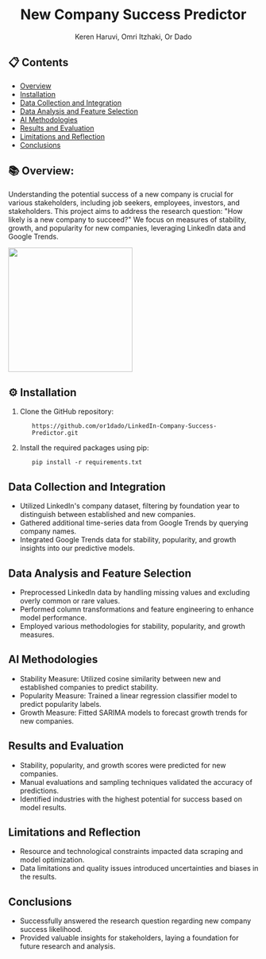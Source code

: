 <h1 align="center" id="title">New Company Success Predictor</h1>
<p align="center">Keren Haruvi, Omri Itzhaki, Or Dado</p>

<h2>📋 Contents</h2>
<ul>
    <li><a href="#section1">Overview</a></li>
    <li><a href="#section2">Installation</a></li>
    <li><a href="#section3">Data Collection and Integration</a></li>
    <li><a href="#section4">Data Analysis and Feature Selection</a></li>
    <li><a href="#section5">AI Methodologies</a></li>
    <li><a href="#section6">Results and Evaluation</a></li>
    <li><a href="#section7">Limitations and Reflection</a></li>
    <li><a href="#section8">Conclusions</a></li>
</ul>

<h2 id="section1">📚 Overview:</h2>
<p id="description">Understanding the potential success of a new company is crucial for various stakeholders, including job seekers, employees, investors, and stakeholders. This project aims to address the research question: "How likely is a new company to succeed?" We focus on measures of stability, growth, and popularity for new companies, leveraging LinkedIn data and Google Trends.</p> 

<img src="https://github.com/or1dado/LinkedIn-Company-Success-Predictor/blob/main/project%20logo.jpeg" width="250" />

<h2 id="section2">⚙️ Installation</h2>
<ol>
<li>Clone the GitHub repository:</li>
<ul>
<pre><code>https://github.com/or1dado/LinkedIn-Company-Success-Predictor.git</code></pre>
</ul>

<li>Install the required packages using pip:</li>
<ul>
<pre><code>pip install -r requirements.txt</code></pre>
</ul>

</ol>

<h2 id="section3">Data Collection and Integration</h2>
<ul>
<li>Utilized LinkedIn's company dataset, filtering by foundation year to distinguish between established and new companies.</li>
<li>Gathered additional time-series data from Google Trends by querying company names.</li>
<li>Integrated Google Trends data for stability, popularity, and growth insights into our predictive models.</li>
</ul>

<h2 id="section4">Data Analysis and Feature Selection</h2>
<ul>
<li>Preprocessed LinkedIn data by handling missing values and excluding overly common or rare values.</li>
<li>Performed column transformations and feature engineering to enhance model performance.</li>
<li>Employed various methodologies for stability, popularity, and growth measures.</li>
</ul>

<h2 id="section5">AI Methodologies</h2>
<ul>
<li>Stability Measure: Utilized cosine similarity between new and established companies to predict stability.</li>
<li>Popularity Measure: Trained a linear regression classifier model to predict popularity labels.</li>
<li>Growth Measure: Fitted SARIMA models to forecast growth trends for new companies.</li>
</ul>

<h2 id="section6">Results and Evaluation</h2>
<ul>
<li>Stability, popularity, and growth scores were predicted for new companies.</li>
<li>Manual evaluations and sampling techniques validated the accuracy of predictions.</li>
<li>Identified industries with the highest potential for success based on model results.</li>
</ul>

<h2 id="section7">Limitations and Reflection</h2>
<ul>
<li>Resource and technological constraints impacted data scraping and model optimization.</li>
<li>Data limitations and quality issues introduced uncertainties and biases in the results.</li>
</ul>

<h2 id="section8">Conclusions</h2>
<ul>
<li>Successfully answered the research question regarding new company success likelihood.</li>
<li>Provided valuable insights for stakeholders, laying a foundation for future research and analysis.</li>
</ul>
